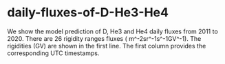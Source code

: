 # daily-fluxes-of-D-He3-He4
We show the model prediction of D, He3 and He4 daily fluxes from 2011 to 2020. There are 26 rigidity ranges fluxes ( m^-2sr^-1s^-1GV^-1). The rigidities (GV) are shown in the first line. The first column provides the corresponding UTC timestamps.
